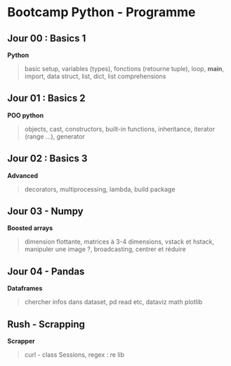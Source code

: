 # Bootcamp Python - Programme

## Jour 00 : Basics 1
**Python**
> basic setup, variables (types), fonctions (retourne tuple), loop, __main__, import, data struct, list, dict, list comprehensions

## Jour 01 : Basics 2
**POO python**
> objects, cast, constructors, built-in functions, inheritance, iterator (range ...), generator

## Jour 02 : Basics 3
**Advanced**
> decorators, multiprocessing, lambda, build package

## Jour 03 - Numpy
**Boosted arrays**
> dimension flottante, matrices à 3-4 dimensions, vstack et hstack, manipuler une image ?, broadcasting, centrer et réduire

## Jour 04 - Pandas
**Dataframes**
> chercher infos dans dataset, pd read etc, dataviz math plotlib

## Rush - Scrapping
**Scrapper**
> curl - class Sessions, regex : re lib
